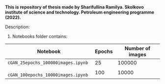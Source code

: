 **This is repository of thesis made by Sharifullina Ramilya.
Skolkovo institute of science and technology.
Petroleum engineering programme (2022).**


Description:  
1.  Notebooks folder contains:   

| Notebook | Epochs | Number of images |
| --- | --- | --- |
| `cGAN_25epochs_100000images.ipynb` | 25 | 100000 |
|` cGAN_100epochs_10000images.ipynb` | 100 | 10000 |

